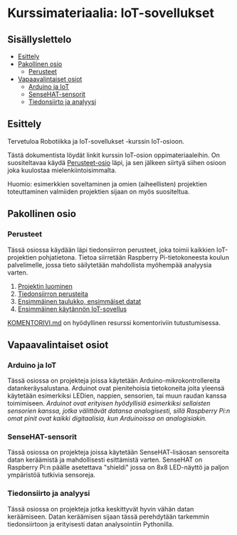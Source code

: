 # Kurssimateriaalia: IoT-sovellukset
## Sisällyslettelo
* [Esittely](#esittely)
* [Pakollinen osio](#pakollinen)
  * [Perusteet](#perusteet)
* [Vapaavalintaiset osiot](#vapaavalintaiset)
  * [Arduino ja IoT](#arduino)
  * [SenseHAT-sensorit](#sensehat)
  * [Tiedonsiirto ja analyysi](#iot)

## <a name="esittely"></a>Esittely
Tervetuloa Robotiikka ja IoT-sovellukset -kurssin IoT-osioon.

Tästä dokumentista löydät linkit kurssin IoT-osion
oppimateriaaleihin. On suositeltavaa käydä
[Perusteet-osio](#perusteet) läpi, ja sen jälkeen siirtyä siihen
osioon joka kuulostaa mielenkiintoisimmalta.

Huomio: esimerkkien soveltaminen ja omien (aiheellisten) projektien
toteuttaminen valmiiden projektien sijaan on myös suositeltua.

## <a name="pakollinen"></a>Pakollinen osio
### <a name="perusteet"></a>Perusteet
Tässä osiossa käydään läpi tiedonsiirron perusteet, joka toimii
kaikkien IoT-projektien pohjatietona. Tietoa siirretään Raspberry
Pi-tietokoneesta koulun palvelimelle, jossa tieto säilytetään
mahdollista myöhempää analyysia varten.
1. [Projektin luominen](perusteet-01/)
2. [Tiedonsiirron perusteita](perusteet-02/)
3. [Ensimmäinen taulukko, ensimmäiset datat](perusteet-03/)
4. [Ensimmäinen käytännön IoT-sovellus](perusteet-04/)

[KOMENTORIVI.md](KOMENTORIVI.md) on hyödyllinen resurssi komentoriviin
tutustumisessa.

## <a name="vapaavalintaiset"></a>Vapaavalintaiset osiot
### <a name="arduino"></a>Arduino ja IoT
Tässä osiossa on projekteja joissa käytetään
Arduino-mikrokontrollereita datankeräysalustana. Arduinot ovat
pienitehoisia tietokoneita joita yleensä käytetään esimerkiksi LEDien,
nappien, sensorien, tai muun raudan kanssa toimimiseen. *Arduinot ovat
erityisen hyödyllisiä esimerkiksi sellaisten sensorien kanssa, jotka
välittävät datansa analogisesti, sillä Raspberry Pi:n omat pinit ovat
kaikki digitaalisia, kun Arduinoissa on analogisiakin.*

### <a name="sensehat"></a>SenseHAT-sensorit
Tässä osiossa on projekteja joissa käytetään SenseHAT-lisäosan
sensoreita datan keräämistä ja mahdollisesti esittämistä varten.
SenseHAT on Raspberry Pi:n päälle asetettava "shieldi" jossa on 8x8
LED-näyttö ja paljon ympäristöä tutkivia sensoreja.

### <a name="iot"></a>Tiedonsiirto ja analyysi
Tässä osiossa on projekteja jotka keskittyvät hyvin vähän datan
keräämiseen.  Datan keräämisen sijaan tässä perehdytään tarkemmin
tiedonsiirtoon ja erityisesti datan analysointiin Pythonilla.
